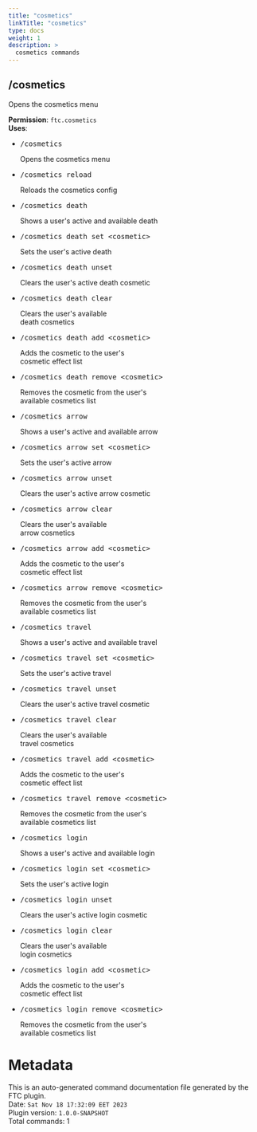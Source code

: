 ```yaml
---
title: "cosmetics"
linkTitle: "cosmetics"
type: docs
weight: 1
description: >
  cosmetics commands
---
```



## /cosmetics
Opens the cosmetics menu  
  
**Permission**: `ftc.cosmetics`  
**Uses**:
- <pre class="command-usage-arguments">/cosmetics</pre>  
  Opens the cosmetics menu  
- <pre class="command-usage-arguments">/cosmetics reload</pre>  
  Reloads the cosmetics config  
- <pre class="command-usage-arguments">/cosmetics death</pre>  
  Shows a user's active and available death  
- <pre class="command-usage-arguments">/cosmetics death set &lt;cosmetic&gt;</pre>  
  Sets the user's active death  
- <pre class="command-usage-arguments">/cosmetics death unset</pre>  
  Clears the user's active death cosmetic  
- <pre class="command-usage-arguments">/cosmetics death clear</pre>  
  Clears the user's available  
  death cosmetics  
- <pre class="command-usage-arguments">/cosmetics death add &lt;cosmetic&gt;</pre>  
  Adds the cosmetic to the user's  
  cosmetic effect list  
- <pre class="command-usage-arguments">/cosmetics death remove &lt;cosmetic&gt;</pre>  
  Removes the cosmetic from the user's  
  available cosmetics list  
- <pre class="command-usage-arguments">/cosmetics arrow</pre>  
  Shows a user's active and available arrow  
- <pre class="command-usage-arguments">/cosmetics arrow set &lt;cosmetic&gt;</pre>  
  Sets the user's active arrow  
- <pre class="command-usage-arguments">/cosmetics arrow unset</pre>  
  Clears the user's active arrow cosmetic  
- <pre class="command-usage-arguments">/cosmetics arrow clear</pre>  
  Clears the user's available  
  arrow cosmetics  
- <pre class="command-usage-arguments">/cosmetics arrow add &lt;cosmetic&gt;</pre>  
  Adds the cosmetic to the user's  
  cosmetic effect list  
- <pre class="command-usage-arguments">/cosmetics arrow remove &lt;cosmetic&gt;</pre>  
  Removes the cosmetic from the user's  
  available cosmetics list  
- <pre class="command-usage-arguments">/cosmetics travel</pre>  
  Shows a user's active and available travel  
- <pre class="command-usage-arguments">/cosmetics travel set &lt;cosmetic&gt;</pre>  
  Sets the user's active travel  
- <pre class="command-usage-arguments">/cosmetics travel unset</pre>  
  Clears the user's active travel cosmetic  
- <pre class="command-usage-arguments">/cosmetics travel clear</pre>  
  Clears the user's available  
  travel cosmetics  
- <pre class="command-usage-arguments">/cosmetics travel add &lt;cosmetic&gt;</pre>  
  Adds the cosmetic to the user's  
  cosmetic effect list  
- <pre class="command-usage-arguments">/cosmetics travel remove &lt;cosmetic&gt;</pre>  
  Removes the cosmetic from the user's  
  available cosmetics list  
- <pre class="command-usage-arguments">/cosmetics login</pre>  
  Shows a user's active and available login  
- <pre class="command-usage-arguments">/cosmetics login set &lt;cosmetic&gt;</pre>  
  Sets the user's active login  
- <pre class="command-usage-arguments">/cosmetics login unset</pre>  
  Clears the user's active login cosmetic  
- <pre class="command-usage-arguments">/cosmetics login clear</pre>  
  Clears the user's available  
  login cosmetics  
- <pre class="command-usage-arguments">/cosmetics login add &lt;cosmetic&gt;</pre>  
  Adds the cosmetic to the user's  
  cosmetic effect list  
- <pre class="command-usage-arguments">/cosmetics login remove &lt;cosmetic&gt;</pre>  
  Removes the cosmetic from the user's  
  available cosmetics list  

# Metadata
This is an auto-generated command documentation file generated by the FTC plugin.  
Date: `Sat Nov 18 17:32:09 EET 2023`  
Plugin version: `1.0.0-SNAPSHOT`  
Total commands: 1
